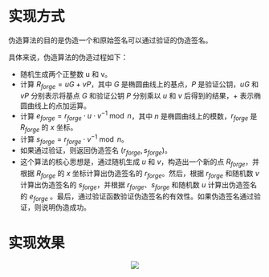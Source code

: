 # 实现方式

伪造算法的目的是伪造一个和原始签名可以通过验证的伪造签名。

具体来说，伪造算法的伪造过程如下：

- 随机生成两个正整数 u 和 v。
- 计算 $R_{forge} = u G + v P$，其中 $G$ 是椭圆曲线上的基点，$P$ 是验证公钥，$u G$ 和 $v P$ 分别表示将基点 $G$ 和验证公钥 $P$ 分别乘以 $u$ 和 $v$ 后得到的结果，$+$ 表示椭圆曲线上的点加运算。
- 计算 $e_{forge} = r_{forge} \cdot u \cdot v^{-1} \bmod n$，其中 $n$ 是椭圆曲线上的模数，$r_{forge}$ 是 $R_{forge}$ 的 $x$ 坐标。
- 计算 $s_{forge} = r_{forge} \cdot v^{-1} \bmod n$。
- 如果通过验证，则返回伪造签名 $(r_{forge}, s_{forge})$。
- 这个算法的核心思想是，通过随机生成 $u$ 和 $v$，构造出一个新的点 $R_{forge}$，并根据 $R_{forge}$ 的 $x$ 坐标计算出伪造签名的 $r_{forge}$。然后，根据 $r_{forge}$ 和随机数 $v$ 计算出伪造签名的 $s_{forge}$，并根据 $r_{forge}$、$s_{forge}$ 和随机数 $u$ 计算出伪造签名的 $e_{forge}$ 。最后，通过验证函数验证伪造签名的有效性。如果伪造签名通过验证，则说明伪造成功。
  
# 实现效果
<div align="center">
  <img src="https://github.com/Ljm200301/ljm/blob/main/pictures/Forge_Satoshi .png">
</div>
